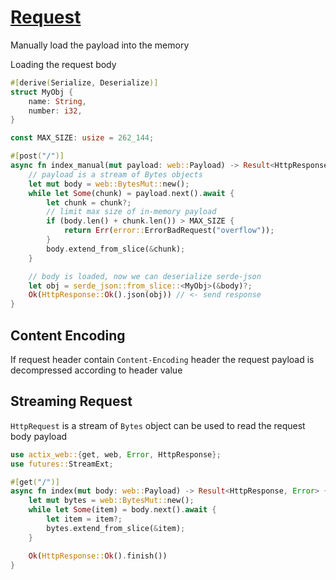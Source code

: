 # [Request](https://actix.rs/docs/request/)


Manually load the payload into the memory 

Loading the request body


```rust
#[derive(Serialize, Deserialize)]
struct MyObj {
    name: String,
    number: i32,
}

const MAX_SIZE: usize = 262_144;

#[post("/")]
async fn index_manual(mut payload: web::Payload) -> Result<HttpResponse, Error> {
    // payload is a stream of Bytes objects
    let mut body = web::BytesMut::new();
    while let Some(chunk) = payload.next().await {
        let chunk = chunk?;
        // limit max size of in-memory payload
        if (body.len() + chunk.len()) > MAX_SIZE {
            return Err(error::ErrorBadRequest("overflow"));
        }
        body.extend_from_slice(&chunk);
    }

    // body is loaded, now we can deserialize serde-json
    let obj = serde_json::from_slice::<MyObj>(&body)?;
    Ok(HttpResponse::Ok().json(obj)) // <- send response
}

```

## Content Encoding

If request header contain `Content-Encoding` header the request payload is decompressed according to header value 


## Streaming Request

`HttpRequest` is a stream of `Bytes` object can  be used to read the request body payload

```rust
use actix_web::{get, web, Error, HttpResponse};
use futures::StreamExt;

#[get("/")]
async fn index(mut body: web::Payload) -> Result<HttpResponse, Error> {
    let mut bytes = web::BytesMut::new();
    while let Some(item) = body.next().await {
        let item = item?;
        bytes.extend_from_slice(&item);
    }

    Ok(HttpResponse::Ok().finish())
}

```